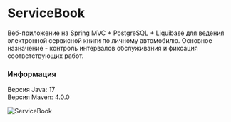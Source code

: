 # ServiceBook
Веб-приложение на Spring MVC + PostgreSQL + Liquibase для ведения электронной сервисной книги по личному автомобилю.
Основное назначение - контроль интервалов обслуживания и фиксация соответствующих работ.

### Информация  
Версия Java: 17  
Версия Maven: 4.0.0  

  ![ServiceBook](https://github.com/user-attachments/assets/69f98897-aeb6-453d-9866-da02db2bbb41)
